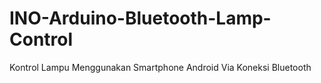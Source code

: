 # INO-Arduino-Bluetooth-Lamp-Control
Kontrol Lampu Menggunakan Smartphone Android Via Koneksi Bluetooth
